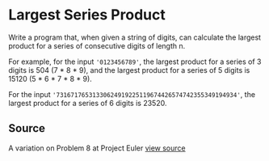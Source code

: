 # Largest Series Product

Write a program that, when given a string of digits, can calculate the largest product for a series of consecutive digits of length n.

For example, for the input `'0123456789'`, the largest product for a series of 3 digits is 504 (7 * 8 * 9), and the largest product for a series of 5 digits is 15120 (5 * 6 * 7 * 8 * 9).

For the input `'73167176531330624919225119674426574742355349194934'`, the largest product for a series of 6 digits is 23520.


## Source

A variation on Problem 8 at Project Euler [view source](http://projecteuler.net/problem=8)
